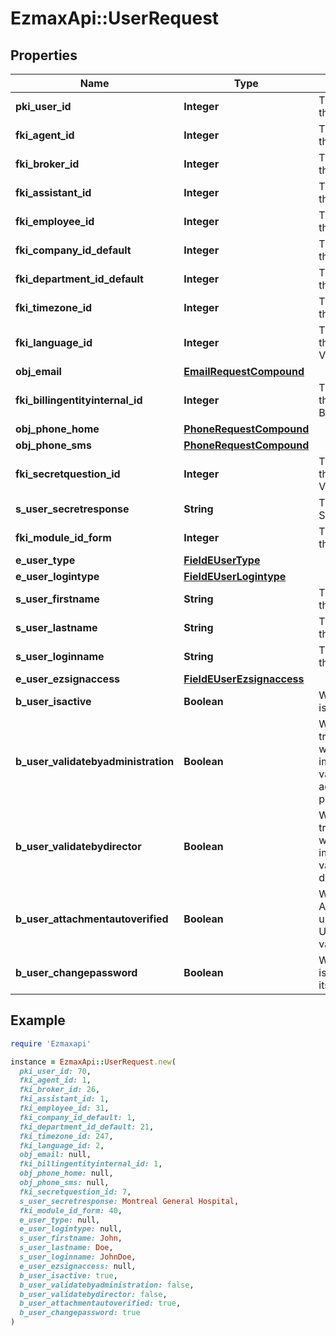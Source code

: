 # EzmaxApi::UserRequest

## Properties

| Name | Type | Description | Notes |
| ---- | ---- | ----------- | ----- |
| **pki_user_id** | **Integer** | The unique ID of the User | [optional] |
| **fki_agent_id** | **Integer** | The unique ID of the Agent. | [optional] |
| **fki_broker_id** | **Integer** | The unique ID of the Broker. | [optional] |
| **fki_assistant_id** | **Integer** | The unique ID of the Assistant. | [optional] |
| **fki_employee_id** | **Integer** | The unique ID of the Employee. | [optional] |
| **fki_company_id_default** | **Integer** | The unique ID of the Company |  |
| **fki_department_id_default** | **Integer** | The unique ID of the Department |  |
| **fki_timezone_id** | **Integer** | The unique ID of the Timezone |  |
| **fki_language_id** | **Integer** | The unique ID of the Language.  Valid values:  |Value|Description| |-|-| |1|French| |2|English| |  |
| **obj_email** | [**EmailRequestCompound**](EmailRequestCompound.md) |  |  |
| **fki_billingentityinternal_id** | **Integer** | The unique ID of the Billingentityinternal. |  |
| **obj_phone_home** | [**PhoneRequestCompound**](PhoneRequestCompound.md) |  | [optional] |
| **obj_phone_sms** | [**PhoneRequestCompound**](PhoneRequestCompound.md) |  | [optional] |
| **fki_secretquestion_id** | **Integer** | The unique ID of the Secretquestion.  Valid values:  |Value|Description| |-|-| |1|The name of the hospital in which you were born| |2|The name of your grade school| |3|The last name of your favorite teacher| |4|Your favorite sports team| |5|Your favorite TV show| |6|Your favorite movie| |7|The name of the street on which you grew up| |8|The name of your first employer| |9|Your first car| |10|Your favorite food| |11|The name of your first pet| |12|Favorite musician/band| |13|What instrument you play| |14|Your father&#39;s middle name| |15|Your mother&#39;s maiden name| |16|Name of your eldest child| |17|Your spouse&#39;s middle name| |18|Favorite restaurant| |19|Childhood nickname| |20|Favorite vacation destination| |21|Your boat&#39;s name| |22|Date of Birth (YYYY-MM-DD)| |22|Secret Code| |22|Your reference code| | [optional] |
| **s_user_secretresponse** | **String** | The answer to the Secretquestion | [optional] |
| **fki_module_id_form** | **Integer** | The unique ID of the Module | [optional] |
| **e_user_type** | [**FieldEUserType**](FieldEUserType.md) |  |  |
| **e_user_logintype** | [**FieldEUserLogintype**](FieldEUserLogintype.md) |  |  |
| **s_user_firstname** | **String** | The first name of the user |  |
| **s_user_lastname** | **String** | The last name of the user |  |
| **s_user_loginname** | **String** | The login name of the User. |  |
| **e_user_ezsignaccess** | [**FieldEUserEzsignaccess**](FieldEUserEzsignaccess.md) |  |  |
| **b_user_isactive** | **Boolean** | Whether the User is active or not |  |
| **b_user_validatebyadministration** | **Boolean** | Whether if the transactions in which the User is implicated must be validated by administrative personnel or not | [optional] |
| **b_user_validatebydirector** | **Boolean** | Whether if the transactions in which the User is implicated must be validated by a director or not | [optional] |
| **b_user_attachmentautoverified** | **Boolean** | Whether if Attachments uploaded by the User must be validated or not | [optional] |
| **b_user_changepassword** | **Boolean** | Whether if the User is forced to change its password | [optional] |

## Example

```ruby
require 'Ezmaxapi'

instance = EzmaxApi::UserRequest.new(
  pki_user_id: 70,
  fki_agent_id: 1,
  fki_broker_id: 26,
  fki_assistant_id: 1,
  fki_employee_id: 31,
  fki_company_id_default: 1,
  fki_department_id_default: 21,
  fki_timezone_id: 247,
  fki_language_id: 2,
  obj_email: null,
  fki_billingentityinternal_id: 1,
  obj_phone_home: null,
  obj_phone_sms: null,
  fki_secretquestion_id: 7,
  s_user_secretresponse: Montreal General Hospital,
  fki_module_id_form: 40,
  e_user_type: null,
  e_user_logintype: null,
  s_user_firstname: John,
  s_user_lastname: Doe,
  s_user_loginname: JohnDoe,
  e_user_ezsignaccess: null,
  b_user_isactive: true,
  b_user_validatebyadministration: false,
  b_user_validatebydirector: false,
  b_user_attachmentautoverified: true,
  b_user_changepassword: true
)
```

